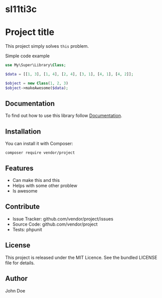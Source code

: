 # sl11ti3c
# Project title

This project simply solves `this` problem.

Simple code example 

```php
use My\Super\Library\Class;

$data = [[1, 3], [1, 4], [2, 4], [3, 1], [4, 1], [4, 2]];

$object = new Class(1, 2, 3)
$object->makeAwesome($data);
```

## Documentation

To find out how to use this library follow [Documentation](http://link-to-documentation).

## Installation

You can install it with Composer:

```
composer require vendor/project
```

## Features

* Can make this and this
* Helps with some other problew
* Is awesome

## Contribute

* Issue Tracker: github.com/vendor/project/issues
* Source Code: github.com/vendor/project
* Tests: phpunit

## License

This project is released under the MIT Licence. See the bundled LICENSE file for details.

## Author

John Doe
